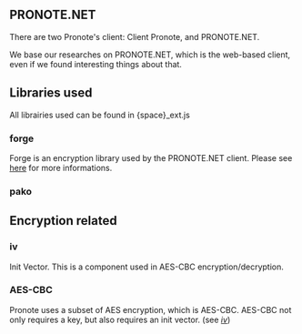 ## PRONOTE.NET

There are two Pronote's client: Client Pronote, and PRONOTE.NET.

We base our researches on PRONOTE.NET, which is the web-based client, even if
we found interesting things about that.


## Libraries used
All librairies used can be found in {space}_ext.js

### forge
Forge is an encryption library used by the PRONOTE.NET client.
Please see [here](https://github.com/digitalbazaar/forge) for more informations.

### pako

## Encryption related
### iv
Init Vector. This is a component used in AES-CBC encryption/decryption.

### AES-CBC

Pronote uses a subset of AES encryption, which is AES-CBC.
AES-CBC not only requires a key, but also requires an init
vector. (see *[iv](#iv)*)
